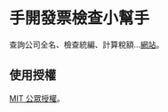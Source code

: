 # 手開發票檢查小幫手

查詢公司全名、檢查統編、計算稅額...[網站](http://timdream.org/invoice-helper/)。

## 使用授權

[MIT 公眾授權](./LICENSE)。
